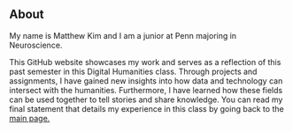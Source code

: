 ## About ##
My name is Matthew Kim and I am a junior at Penn majoring in Neuroscience.

This GitHub website showcases my work and serves as a reflection of this past semester in this Digital Humanities class. Through projects and assignments, I have gained new insights into how data and technology can intersect with the humanities. Furthermore, I have learned how these fields can be used together to tell stories and share knowledge. You can read my final statement that details my experience in this class by going back to the [main page.](https://mttwkim.github.io/)
